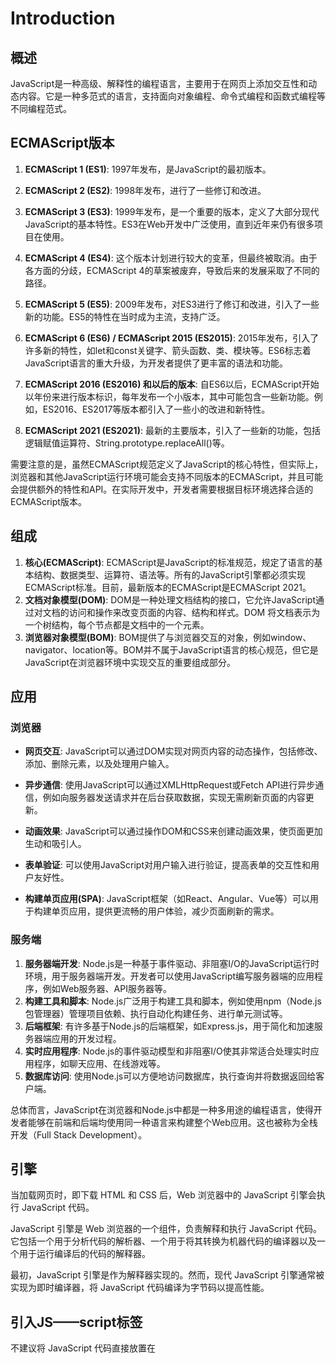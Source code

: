 # Introduction

## 概述

JavaScript是一种高级、解释性的编程语言，主要用于在网页上添加交互性和动态内容。它是一种多范式的语言，支持面向对象编程、命令式编程和函数式编程等不同编程范式。

## ECMAScript版本

1. **ECMAScript 1 (ES1)**: 1997年发布，是JavaScript的最初版本。

2. **ECMAScript 2 (ES2)**: 1998年发布，进行了一些修订和改进。

3. **ECMAScript 3 (ES3)**: 1999年发布，是一个重要的版本，定义了大部分现代JavaScript的基本特性。ES3在Web开发中广泛使用，直到近年来仍有很多项目在使用。

4. **ECMAScript 4 (ES4)**: 这个版本计划进行较大的变革，但最终被取消。由于各方面的分歧，ECMAScript 4的草案被废弃，导致后来的发展采取了不同的路径。

5. **ECMAScript 5 (ES5)**: 2009年发布，对ES3进行了修订和改进，引入了一些新的功能。ES5的特性在当时成为主流，支持广泛。

6. **ECMAScript 6 (ES6) / ECMAScript 2015 (ES2015)**: 2015年发布，引入了许多新的特性，如let和const关键字、箭头函数、类、模块等。ES6标志着JavaScript语言的重大升级，为开发者提供了更丰富的语法和功能。

7. **ECMAScript 2016 (ES2016) 和以后的版本**: 自ES6以后，ECMAScript开始以年份来进行版本标识，每年发布一个小版本，其中可能包含一些新功能。例如，ES2016、ES2017等版本都引入了一些小的改进和新特性。

8. **ECMAScript 2021 (ES2021)**: 最新的主要版本，引入了一些新的功能，包括逻辑赋值运算符、String.prototype.replaceAll()等。

需要注意的是，虽然ECMAScript规范定义了JavaScript的核心特性，但实际上，浏览器和其他JavaScript运行环境可能会支持不同版本的ECMAScript，并且可能会提供额外的特性和API。在实际开发中，开发者需要根据目标环境选择合适的ECMAScript版本。

## 组成

1. **核心(ECMAScript)**: ECMAScript是JavaScript的标准规范，规定了语言的基本结构、数据类型、运算符、语法等。所有的JavaScript引擎都必须实现ECMAScript标准。目前，最新版本的ECMAScript是ECMAScript 2021。
2. **文档对象模型(DOM)**: DOM是一种处理文档结构的接口，它允许JavaScript通过对文档的访问和操作来改变页面的内容、结构和样式。DOM 将文档表示为一个树结构，每个节点都是文档中的一个元素。
3. **浏览器对象模型(BOM)**: BOM提供了与浏览器交互的对象，例如window、navigator、location等。BOM并不属于JavaScript语言的核心规范，但它是JavaScript在浏览器环境中实现交互的重要组成部分。

## 应用

### 浏览器

- **网页交互**: JavaScript可以通过DOM实现对网页内容的动态操作，包括修改、添加、删除元素，以及处理用户输入。

- **异步通信**: 使用JavaScript可以通过XMLHttpRequest或Fetch API进行异步通信，例如向服务器发送请求并在后台获取数据，实现无需刷新页面的内容更新。

- **动画效果**: JavaScript可以通过操作DOM和CSS来创建动画效果，使页面更加生动和吸引人。

- **表单验证**: 可以使用JavaScript对用户输入进行验证，提高表单的交互性和用户友好性。

- **构建单页应用(SPA)**: JavaScript框架（如React、Angular、Vue等）可以用于构建单页应用，提供更流畅的用户体验，减少页面刷新的需求。

### 服务端

1. **服务器端开发**: Node.js是一种基于事件驱动、非阻塞I/O的JavaScript运行时环境，用于服务器端开发。开发者可以使用JavaScript编写服务器端的应用程序，例如Web服务器、API服务器等。
2. **构建工具和脚本**: Node.js广泛用于构建工具和脚本，例如使用npm（Node.js包管理器）管理项目依赖、执行自动化构建任务、进行单元测试等。
3. **后端框架**: 有许多基于Node.js的后端框架，如Express.js，用于简化和加速服务器端应用的开发过程。
4. **实时应用程序**: Node.js的事件驱动模型和非阻塞I/O使其非常适合处理实时应用程序，如聊天应用、在线游戏等。
5. **数据库访问**: 使用Node.js可以方便地访问数据库，执行查询并将数据返回给客户端。

总体而言，JavaScript在浏览器和Node.js中都是一种多用途的编程语言，使得开发者能够在前端和后端均使用同一种语言来构建整个Web应用。这也被称为全栈开发（Full Stack Development）。

## 引擎

当加载网页时，即下载 HTML 和 CSS 后，Web 浏览器中的 JavaScript 引擎会执行 JavaScript 代码。

JavaScript 引擎是 Web 浏览器的一个组件，负责解释和执行 JavaScript 代码。它包括一个用于分析代码的解析器、一个用于将其转换为机器代码的编译器以及一个用于运行编译后的代码的解释器。

最初，JavaScript 引擎是作为解释器实现的。然而，现代 JavaScript 引擎通常被实现为即时编译器，将 JavaScript 代码编译为字节码以提高性能。

## 引入JS——script标签

不建议将 JavaScript 代码直接放置在 <script> 元素中，并且应仅用于概念验证或测试目的。

可以从远程服务器加载 JavaScript 文件。这使您能够从不同的域（例如内容分发网络 (CDN)）提供 JavaScript，以提高页面加载速度。

当页面上有多个 JavaScript 文件时，JavaScript 引擎会按照文件出现的顺序解释这些文件。

对于包含许多外部 JavaScript 文件的页面，在渲染阶段可能会显示空白页面。为了防止这种情况，您可以在 </body> 标记之前添加 JavaScript 文件。

- 通过 `script` 标签引入外部 JS 文件
- 通过内嵌 `script` 标签直接加入 JS 代码

### async 和 defer 属性

要修改浏览器加载和执行 JavaScript 文件的方式，可以使用 <script> 元素的两个属性之一：async 和 defer。这些属性仅对外部脚本文件生效。

当一个脚本标签包含 `async` 属性时，脚本将会异步加载，而不会阻塞页面的解析和渲染。异步加载的脚本一旦下载完成，会立即执行，不管其他资源是否已经加载完成。如果有多个脚本同时设置了 `async` 属性，它们的执行顺序将取决于加载完成的顺序。

当一个脚本标签包含 `defer` 属性时，脚本也会异步加载，但是它会在文档解析完成之后、`DOMContentLoaded` 事件触发之前执行。多个带有 `defer` 属性的脚本按照它们在文档中出现的顺序执行。

```js
<!DOCTYPE html>
<html lang="en">
<head>
    <meta charset="UTF-8">
    <title>JavaScript defer demonstration</title>
    <script defer src="defer-script.js"></script>
</head>
<body>
</body>
</html>
```

这两者通常用于优化页面加载性能，使得脚本加载不阻塞页面渲染，同时控制脚本的执行时机。如果你希望脚本在页面解析过程中不阻塞，但又需要按照顺序执行，可以使用 `defer`。如果顺序不是关键，而你想要脚本在加载完成后尽快执行，可以使用 `async`。



